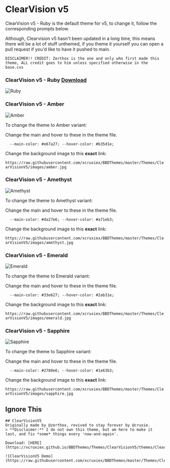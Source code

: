 # ClearVision v5

ClearVision v5 - Ruby is the default theme for v5, to change it, follow the corresponding prompts below.

Although, Clearvision v5 hasn't been updated in a long time, this means there will be a lot of stuff unthemed, if you theme it yourself you can open a pull request if you'd like to have it pushed to main.

```DISCLAIMER!! CREDIT: Zerthox is the one and only who first made this theme, ALL credit goes to him unless specified otherwise in the base.css```

### ClearVision v5 - Ruby [Download](https://raw.githubusercontent.com/xcruxiex/BBDThemes/master/Themes/ClearVisionV5/themes/ClearVision_Ruby.theme.css)
![Ruby](https://raw.githubusercontent.com/xcruxiex/BBDThemes/master/Themes/ClearVisionV5/screenshots/Ruby.png)


### ClearVision v5 - Amber
![Amber](https://raw.githubusercontent.com/xcruxiex/BBDThemes/master/Themes/ClearVisionV5/screenshots/Amber.png)

To change the theme to Amber variant:

Change the main and hover to these in the theme file.

`	--main-color: #e67a27;
	--hover-color: #b35d1e;
`

Change the background image to this **exact** link: 

`https://raw.githubusercontent.com/xcruxiex/BBDThemes/master/Themes/ClearVisionV5/images/amber.jpg`

### ClearVision v5 - Amethyst
![Amethyst](https://raw.githubusercontent.com/xcruxiex/BBDThemes/master/Themes/ClearVisionV5/screenshots/Amethyst.png)

To change the theme to Amethyst variant:

Change the main and hover to these in the theme file.

`	--main-color: #da27e6;
	--hover-color: #a71eb3;
`

Change the background image to this **exact** link: 

`https://raw.githubusercontent.com/xcruxiex/BBDThemes/master/Themes/ClearVisionV5/images/amethyst.jpg`

### ClearVision v5 - Emerald
![Emerald](https://raw.githubusercontent.com/xcruxiex/BBDThemes/master/Themes/ClearVisionV5/screenshots/Emerald.png)

To change the theme to Emerald variant:

Change the main and hover to these in the theme file.

`	--main-color: #33e627;
	--hover-color: #2ab31e;
`

Change the background image to this **exact** link: 

`https://raw.githubusercontent.com/xcruxiex/BBDThemes/master/Themes/ClearVisionV5/images/emerald.jpg`

### ClearVision v5 - Sapphire
![Sapphire](https://raw.githubusercontent.com/xcruxiex/BBDThemes/master/Themes/ClearVisionV5/screenshots/Sapphire.png)

To change the theme to Sapphire variant:

Change the main and hover to these in the theme file.

`	--main-color: #2780e6;
	--hover-color: #1e63b3;
`

Change the background image to this **exact** link: 

`https://raw.githubusercontent.com/xcruxiex/BBDThemes/master/Themes/ClearVisionV5/images/sapphire.jpg`



## Ignore This
```
## ClearVisionV5
Originally made by @zerthox, revived to stay forever by @cruxie. 
> **Disclaimer:** I do not own this theme, but am here to make it last, and fix *some* things every 'now-and-again'.

Download: [HERE](https://xcruxiex.github.io/BBDThemes/Themes/ClearVisionV5/themes/ClearVision_Ruby.theme.css)

![ClearVisionV5 Demo](https://raw.githubusercontent.com/xcruxiex/BBDThemes/master/Themes/ClearVisionV5/screenshots/Ruby.png)
```
